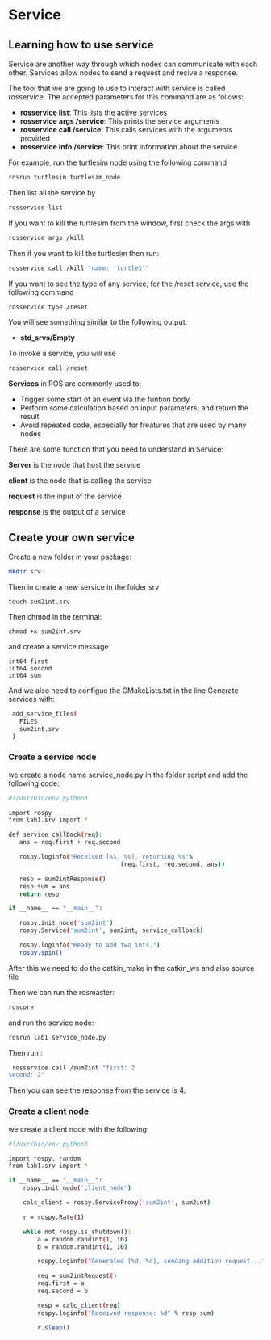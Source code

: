 # Service 

## Learning how to use service

Service are another way through which nodes can communicate with each other.  Services allow nodes to send a request and recive a response.

The tool that we are going to use to interact with service is called rosservice. The accepted parameters for this command are as follows:


* **rosservice list**: This lists the active services
* **rosservice args /service**: This prints the service arguments
* **rosservice call /service**: This calls services with the arguments provided
* **rosservice info /service**: This print information about the service

For example, run the turtlesim node using the following command

```sh
rosrun turtlesim turtlesim_node
```

Then list all the service by 

```sh
rosservice list
```
If you want to kill the turtlesim from the window, first check the args with 

```sh
rosservice args /kill
```
Then if you want to kill the turtlesim then run:

```sh
rosservice call /kill "name: 'turtle1'"
```

If you want to see the type of any service, for the /reset service, use the following command

```sh
rosservice type /reset
```

You will see something similar to the following output:

* **std_srvs/Empty**

To invoke a service, you will use 
```sh
rosservice call /reset
```

**Services** in ROS are commonly used to:
 * Trigger some start of an event via the funtion body
 * Perform some calculation based on input parameters, and return the result
 * Avoid repeated code, especially for freatures that are used by many nodes

There are some function that you need to understand in Service:

**Server** is the node that host the service 

**client** is the node that is calling the service

**request** is the input of the service 

**response** is the output of a service

## Create your own service


Create a new folder in your package:
```sh
mkdir srv
```
Then in create a new service in the folder srv

```
touch sum2int.srv
```

Then chmod in the terminal:

```
chmod +x sum2int.srv
```
and create a service message

```
int64 first
int64 second
int64 sum
```

And we also need to configue the CMakeLists.txt in the line Generate services with:

```sh
 add_service_files(
   FILES
   sum2int.srv
 )
 ```
 
 ### Create a service node
 
 we create a node name service_node.py in the folder script and add the following code:
 
 ```sh
#!/usr/bin/env python3

import rospy
from lab1.srv import *

def service_callback(req):
    ans = req.first + req.second

    rospy.loginfo("Received [%s, %s], returning %s"%
                                (req.first, req.second, ans))

    resp = sum2intResponse()
    resp.sum = ans
    return resp

if __name__ == "__main__":

    rospy.init_node('sum2int')
    rospy.Service('sum2int', sum2int, service_callback)

    rospy.loginfo("Ready to add two ints.")
    rospy.spin()
 ```

 After this we need to do the catkin_make in the catkin_ws and also source file

Then we can run the rosmaster:

```sh
roscore
```
and run the service node:

```sh
rosrun lab1 service_node.py
```

Then run :

```sh
 rosservice call /sum2int "first: 2
second: 2"
```

Then you can see the response from the service is 4.

### Create a client node

we create a client node with the following:


```sh
#!/usr/bin/env python3

import rospy, random
from lab1.srv import *

if __name__ == "__main__":
    rospy.init_node('client_node')

    calc_client = rospy.ServiceProxy('sum2int', sum2int)

    r = rospy.Rate(1)

    while not rospy.is_shutdown():
        a = random.randint(1, 10)
        b = random.randint(1, 10)

        rospy.loginfo("Generated [%d, %d], sending addition request..." % (a, b))

        req = sum2intRequest()
        req.first = a
        req.second = b

        resp = calc_client(req)
        rospy.loginfo("Received response: %d" % resp.sum)

        r.sleep()
```

